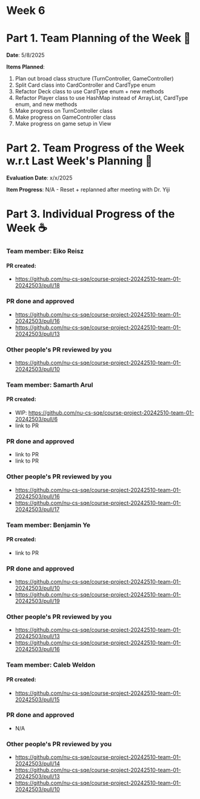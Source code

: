 # Week 6

# Part 1. Team Planning of the Week :ledger: 
**Date**: 5/8/2025

**Items Planned**:
1. Plan out broad class structure (TurnController, GameController)
2. Split Card class into CardController and CardType enum
3. Refactor Deck class to use CardType enum + new methods
4. Refactor Player class to use HashMap instead of ArrayList, CardType enum, and new methods
5. Make progress on TurnController class
6. Make progress on GameController class
7. Make progress on game setup in View


# Part 2. Team Progress of the Week w.r.t Last Week's Planning :green_book:
**Evaluation Date**: x/x/2025

**Item Progress**:
N/A - Reset + replanned after meeting with Dr. Yiji

# Part 3. Individual Progress of the Week :coffee:

### Team member: Eiko Reisz
#### PR created:
- https://github.com/nu-cs-sqe/course-project-20242510-team-01-20242503/pull/18

### PR done and approved
- https://github.com/nu-cs-sqe/course-project-20242510-team-01-20242503/pull/16
- https://github.com/nu-cs-sqe/course-project-20242510-team-01-20242503/pull/13

### Other people's PR reviewed by you
- https://github.com/nu-cs-sqe/course-project-20242510-team-01-20242503/pull/10


### Team member: Samarth Arul
#### PR created:
- WIP: https://github.com/nu-cs-sqe/course-project-20242510-team-01-20242503/pull/6
- link to PR

### PR done and approved
- link to PR
- link to PR

### Other people's PR reviewed by you
- https://github.com/nu-cs-sqe/course-project-20242510-team-01-20242503/pull/16
- https://github.com/nu-cs-sqe/course-project-20242510-team-01-20242503/pull/17



### Team member: Benjamin Ye
#### PR created:
- link to PR

### PR done and approved
- https://github.com/nu-cs-sqe/course-project-20242510-team-01-20242503/pull/10
- https://github.com/nu-cs-sqe/course-project-20242510-team-01-20242503/pull/19

### Other people's PR reviewed by you
- https://github.com/nu-cs-sqe/course-project-20242510-team-01-20242503/pull/13
- https://github.com/nu-cs-sqe/course-project-20242510-team-01-20242503/pull/16


### Team member: Caleb Weldon
#### PR created:
- https://github.com/nu-cs-sqe/course-project-20242510-team-01-20242503/pull/15

### PR done and approved
- N/A

### Other people's PR reviewed by you
- https://github.com/nu-cs-sqe/course-project-20242510-team-01-20242503/pull/14
- https://github.com/nu-cs-sqe/course-project-20242510-team-01-20242503/pull/13
- https://github.com/nu-cs-sqe/course-project-20242510-team-01-20242503/pull/10

